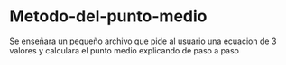 # Metodo-del-punto-medio
Se enseñara un pequeño archivo que pide al usuario una ecuacion de 3 valores y calculara el punto medio explicando de paso a paso

